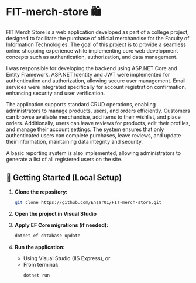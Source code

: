 # FIT-merch-store 🛍️

FIT Merch Store is a web application developed as part of a college project, designed to facilitate the purchase of official merchandise for the Faculty of Information Technologies. The goal of this project is to provide a seamless online shopping experience while implementing core web development concepts such as authentication, authorization, and data management.

I was responsible for developing the backend using ASP.NET Core and Entity Framework. ASP.NET Identity and JWT were implemented for authentication and authorization, allowing secure user management. Email services were integrated specifically for account registration confirmation, enhancing security and user verification.

The application supports standard CRUD operations, enabling administrators to manage products, users, and orders efficiently. Customers can browse available merchandise, add items to their wishlist, and place orders. Additionally, users can leave reviews for products, edit their profiles, and manage their account settings. The system ensures that only authenticated users can complete purchases, leave reviews, and update their information, maintaining data integrity and security.

A basic reporting system is also implemented, allowing administrators to generate a list of all registered users on the site.

## 🚀 Getting Started (Local Setup)

1. **Clone the repository:**
   ```bash
   git clone https://github.com/Ensar01/FIT-merch-store.git
   ```

2. **Open the project in Visual Studio**

3. **Apply EF Core migrations (if needed):**
   ```bash
   dotnet ef database update
   ```

4. **Run the application:**
   - Using Visual Studio (IIS Express), or
   - From terminal:
     ```bash
     dotnet run
     ```
